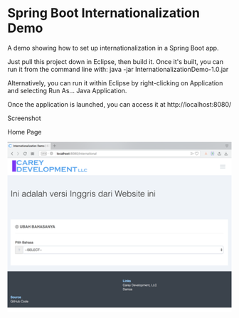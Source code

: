 # Spring Boot Internationalization Demo

A demo showing how to set up internationalization in a Spring Boot app.

Just pull this project down in Eclipse, then build it. Once it's built, you can run it from the command line with: java -jar InternationalizationDemo-1.0.jar

Alternatively, you can run it within Eclipse by right-clicking on Application and selecting Run As... Java Application.

Once the application is launched, you can access it at http://localhost:8080/

Screenshot

Home Page

![Home Page](img/home.png "Home Page")
